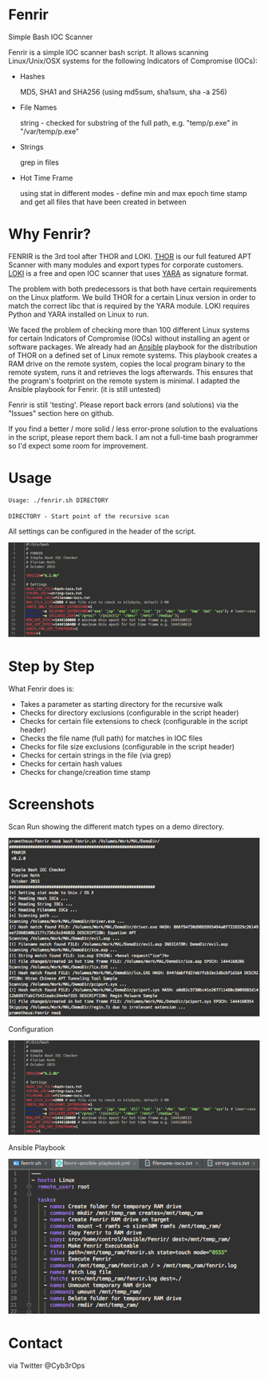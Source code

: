 # Fenrir
Simple Bash IOC Scanner

Fenrir is a simple IOC scanner bash script. It allows scanning Linux/Unix/OSX systems for the following Indicators of Compromise (IOCs):
- Hashes

   MD5, SHA1 and SHA256 (using md5sum, sha1sum, sha -a 256)

- File Names 

   string - checked for substring of the full path, e.g. "temp/p.exe" in "/var/temp/p.exe"

- Strings

   grep in files

- Hot Time Frame

   using stat in different modes - define min and max epoch time stamp and get all files that have been created in between

# Why Fenrir?
FENRIR is the 3rd tool after THOR and LOKI. [THOR](http://www.bsk-consulting.de/apt-scanner-thor/) is our full featured APT Scanner with many modules and export types for corporate customers. [LOKI](https://github.com/Neo23x0/Loki) is a free and open IOC scanner that uses [YARA](https://plusvic.github.io/yara/) as signature format. 

The problem with both predecessors is that both have certain requirements on the Linux platform. We build THOR for a certain Linux version in order to match the correct libc that is required by the YARA module. LOKI requires Python and YARA installed on Linux to run.

We faced the problem of checking more than 100 different Linux systems for certain Indicators of Compromise (IOCs) without installing an agent or software packages. We already had an [Ansible](http://www.ansible.com/) playbook for the distribution of THOR on a defined set of Linux remote systems. This playbook creates a RAM drive on the remote system, copies the local program binary to the remote system, runs it and retrieves the logs afterwards. This ensures that the program's footprint on the remote system is minimal. I adapted the Ansible playbook for Fenrir. (it is still untested)

Fenrir is still 'testing'. Please report back errors (and solutions) via the "Issues" section here on github. 

If you find a better / more solid / less error-prone solution to the evaluations in the script, please report them back. I am not a full-time bash programmer so I'd expect some room for improvement. 

# Usage

```
Usage: ./fenrir.sh DIRECTORY
 
DIRECTORY - Start point of the recursive scan
```

All settings can be configured in the header of the script.

![Settings](./screens/fenrir2.png)

# Step by Step

What Fenrir does is:
- Takes a parameter as starting directory for the recursive walk
- Checks for directory exclusions (configurable in the script header)
- Checks for certain file extensions to check (configurable in the script header)
- Checks the file name (full path) for matches in IOC files
- Checks for file size exclusions (configurable in the script header)
- Checks for certain strings in the file (via grep)
- Checks for certain hash values 
- Checks for change/creation time stamp 

# Screenshots

Scan Run showing the different match types on a demo directory. 

![Scan Run](./screens/fenrir1.png)

Configuration

![Configuration](./screens/fenrir2.png)

Ansible Playbook

![Ansible Playbook](./screens/fenrir3.png)

# Contact 

via Twitter @Cyb3rOps
